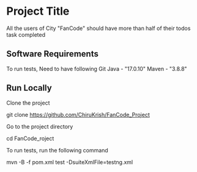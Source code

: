 
# Project Title

All the users of City "FanCode" should have more than half of their todos task completed


## Software Requirements

To run tests, Need to have following 
	Git
	Java - "17.0.10"
	Maven - "3.8.8"


## Run Locally

Clone the project

  git clone https://github.com/ChiruKrish/FanCode_Project


Go to the project directory

  cd FanCode_roject


To run tests, run the following command

  mvn -B -f pom.xml test -DsuiteXmlFile=testng.xml

